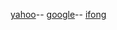 <a href=https://www.yahoo.com.tw>yahoo</a>--
<a href=https://www.google.com>google</a>--
<a href=https://www.ifong.org>ifong</a>
